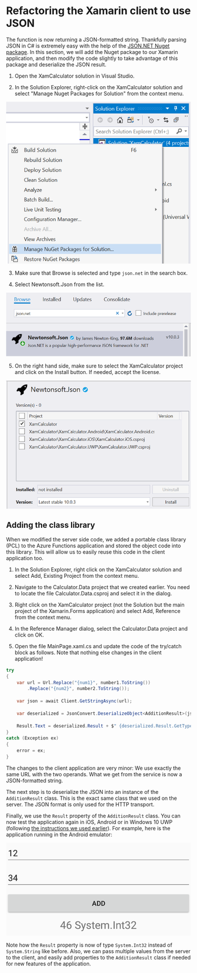 # Refactoring the Xamarin client to use JSON

The function is now returning a JSON-formatted string. Thankfully parsing JSON in C# is extremely easy with the help of the [JSON.NET Nuget package](https://www.nuget.org/packages/Newtonsoft.Json). In this section, we will add the Nuget package to our Xamarin application, and then modify the code slightly to take advantage of this package and deserialize the JSON result.

1. Open the XamCalculator solution in Visual Studio.

2. In the Solution Explorer, right-click on the XamCalculator solution and select "Manage Nuget Packages for Solution" from the context menu.

![Context menu](./Img/2018-01-08_17-23-14.png)

3. Make sure that Browse is selected and type ```json.net``` in the search box.

4. Select Newtonsoft.Json from the list.

![Browse for Newtonsoft.Json](./Img/2018-01-08_17-43-56.png)

5. On the right hand side, make sure to select the XamCalculator project and click on the Install button. If needed, accept the license.

![Selecting the project](./Img/2018-01-08_17-45-48.png)

## Adding the class library

When we modified the server side code, we added a portable class library (PCL) to the Azure Functions application and stored the object code into this library. This will allow us to easily reuse this code in the client application too. 

1. In the Solution Explorer, right click on the XamCalculator solution and select Add, Existing Project from the context menu.

2. Navigate to the Calculator.Data project that we created earlier. You need to locate the file Calculator.Data.csproj and select it in the dialog.

3. Right click on the XamCalculator project (not the Solution but the main project of the Xamarin.Forms application) and select Add, Reference from the context menu.

4. In the Reference Manager dialog, select the Calculator.Data project and click on OK.

5. Open the file MainPage.xaml.cs and update the code of the try/catch block as follows. Note that nothing else changes in the client application!

```CS
try
{
    var url = Url.Replace("{num1}", number1.ToString())
        .Replace("{num2}", number2.ToString());

    var json = await Client.GetStringAsync(url);

    var deserialized = JsonConvert.DeserializeObject<AdditionResult>(json);

    Result.Text = deserialized.Result + $" {deserialized.Result.GetType()}";
}
catch (Exception ex)
{
    error = ex;
}
```

The changes to the client application are very minor: We use exactly the same URL with the two operands. What we get from the service is now a JSON-formatted string. 

The next step is to deserialize the JSON into an instance of the ```AdditionResult``` class. This is the exact same class that we used on the server. The JSON format is only used for the HTTP transport. 

Finally, we use the ```Result``` property of the ```AdditionResult``` class. You can now test the application again in iOS, Android or in Windows 10 UWP (following [the instructions we used earlier](./first-client.md#testing-the-app)). For example, here is the application running in the Android emulator:

![Running the updated application in Android](./Img/2018-01-08_18-06-01.png)

Note how the ```Result``` property is now of type ```System.Int32``` instead of ```System.String``` like before. Also, we can pass multiple values from the server to the client, and easily add properties to the ```AdditionResult``` class if needed for new features of the application.